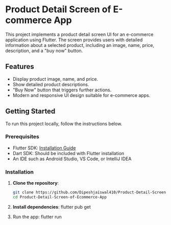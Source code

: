 # Product Detail Screen of E-commerce App

This project implements a product detail screen UI for an e-commerce application using Flutter. The screen provides users with detailed information about a selected product, including an image, name, price, description, and a "buy now" button.

## Features

- Display product image, name, and price.
- Show detailed product descriptions.
- "Buy Now" button that triggers further actions.
- Modern and responsive UI design suitable for e-commerce apps.

## Getting Started

To run this project locally, follow the instructions below.

### Prerequisites

- Flutter SDK: [Installation Guide](https://docs.flutter.dev/get-started/install)
- Dart SDK: Should be included with Flutter installation
- An IDE such as Android Studio, VS Code, or IntelliJ IDEA

### Installation

1. **Clone the repository**:
   ```bash
   git clone https://github.com/Dipeshjaiswal410/Product-Detail-Screen-of-Ecommerce-App.git
   cd Product-Detail-Screen-of-Ecommerce-App

2. **Install dependencies**:
   flutter pub get

3. Run the app:
   flutter run





